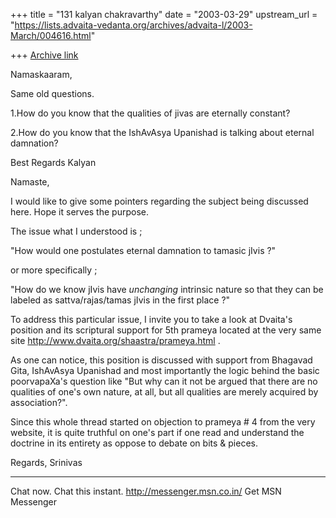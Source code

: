 +++
title = "131 kalyan chakravarthy"
date = "2003-03-29"
upstream_url = "https://lists.advaita-vedanta.org/archives/advaita-l/2003-March/004616.html"

+++
[Archive link](https://lists.advaita-vedanta.org/archives/advaita-l/2003-March/004616.html)

Namaskaaram,

Same old questions.

1.How do you know that the qualities of jivas are eternally constant?

2.How do you know that the IshAvAsya Upanishad is talking about eternal
damnation?

Best Regards
Kalyan



Namaste,

I would like to give some pointers regarding the subject being discussed
here. Hope it serves the purpose.

The issue what I understood is ;

"How would one postulates eternal damnation to tamasic jIvis ?"

or more specifically ;

"How do we know jIvis have *unchanging* intrinsic nature so that they can be
labeled as sattva/rajas/tamas jIvis in the first place ?"

To address this particular issue, I invite you to take a look at Dvaita's
position and its scriptural support for 5th prameya located at the very same
site  http://www.dvaita.org/shaastra/prameya.html .

As one can notice, this position is discussed with support from Bhagavad
Gita, IshAvAsya Upanishad and most importantly the logic behind the basic
poorvapaXa's question like "But why can it not be argued that there are no
qualities of one's own nature, at all, but all qualities are merely acquired
by association?".

Since this whole thread started on objection to prameya # 4 from the very
website, it is quite truthful on one's part if one read and understand the
doctrine in its entirety as oppose to debate on bits & pieces.

Regards,
Srinivas




_________________________________________________________________
Chat now. Chat this instant. http://messenger.msn.co.in/  Get MSN Messenger

